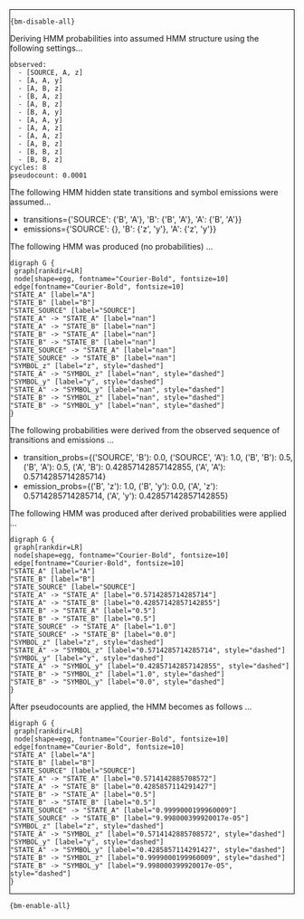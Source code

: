 <div style="border:1px solid black;">

`{bm-disable-all}`

Deriving HMM probabilities into assumed HMM structure using the following settings...

```
observed:
  - [SOURCE, A, z]
  - [A, A, y]
  - [A, B, z]
  - [B, A, z]
  - [A, B, z]
  - [B, A, y]
  - [A, A, y]
  - [A, A, z]
  - [A, A, z]
  - [A, B, z]
  - [B, B, z]
  - [B, B, z]
cycles: 8
pseudocount: 0.0001

```

The following HMM hidden state transitions and symbol emissions were assumed...

 * transitions={'SOURCE': {'B', 'A'}, 'B': {'B', 'A'}, 'A': {'B', 'A'}}
 * emissions={'SOURCE': {}, 'B': {'z', 'y'}, 'A': {'z', 'y'}}

The following HMM was produced (no probabilities) ...

```{dot}
digraph G {
 graph[rankdir=LR]
 node[shape=egg, fontname="Courier-Bold", fontsize=10]
 edge[fontname="Courier-Bold", fontsize=10]
"STATE_A" [label="A"]
"STATE_B" [label="B"]
"STATE_SOURCE" [label="SOURCE"]
"STATE_A" -> "STATE_A" [label="nan"]
"STATE_A" -> "STATE_B" [label="nan"]
"STATE_B" -> "STATE_A" [label="nan"]
"STATE_B" -> "STATE_B" [label="nan"]
"STATE_SOURCE" -> "STATE_A" [label="nan"]
"STATE_SOURCE" -> "STATE_B" [label="nan"]
"SYMBOL_z" [label="z", style="dashed"]
"STATE_A" -> "SYMBOL_z" [label="nan", style="dashed"]
"SYMBOL_y" [label="y", style="dashed"]
"STATE_A" -> "SYMBOL_y" [label="nan", style="dashed"]
"STATE_B" -> "SYMBOL_z" [label="nan", style="dashed"]
"STATE_B" -> "SYMBOL_y" [label="nan", style="dashed"]
}
```

The following probabilities were derived from the observed sequence of transitions and emissions ...

 * transition_probs={('SOURCE', 'B'): 0.0, ('SOURCE', 'A'): 1.0, ('B', 'B'): 0.5, ('B', 'A'): 0.5, ('A', 'B'): 0.42857142857142855, ('A', 'A'): 0.5714285714285714}
 * emission_probs={('B', 'z'): 1.0, ('B', 'y'): 0.0, ('A', 'z'): 0.5714285714285714, ('A', 'y'): 0.42857142857142855}

The following HMM was produced after derived probabilities were applied ...

```{dot}
digraph G {
 graph[rankdir=LR]
 node[shape=egg, fontname="Courier-Bold", fontsize=10]
 edge[fontname="Courier-Bold", fontsize=10]
"STATE_A" [label="A"]
"STATE_B" [label="B"]
"STATE_SOURCE" [label="SOURCE"]
"STATE_A" -> "STATE_A" [label="0.5714285714285714"]
"STATE_A" -> "STATE_B" [label="0.42857142857142855"]
"STATE_B" -> "STATE_A" [label="0.5"]
"STATE_B" -> "STATE_B" [label="0.5"]
"STATE_SOURCE" -> "STATE_A" [label="1.0"]
"STATE_SOURCE" -> "STATE_B" [label="0.0"]
"SYMBOL_z" [label="z", style="dashed"]
"STATE_A" -> "SYMBOL_z" [label="0.5714285714285714", style="dashed"]
"SYMBOL_y" [label="y", style="dashed"]
"STATE_A" -> "SYMBOL_y" [label="0.42857142857142855", style="dashed"]
"STATE_B" -> "SYMBOL_z" [label="1.0", style="dashed"]
"STATE_B" -> "SYMBOL_y" [label="0.0", style="dashed"]
}
```

After pseudocounts are applied, the HMM becomes as follows ...

```{dot}
digraph G {
 graph[rankdir=LR]
 node[shape=egg, fontname="Courier-Bold", fontsize=10]
 edge[fontname="Courier-Bold", fontsize=10]
"STATE_A" [label="A"]
"STATE_B" [label="B"]
"STATE_SOURCE" [label="SOURCE"]
"STATE_A" -> "STATE_A" [label="0.5714142885708572"]
"STATE_A" -> "STATE_B" [label="0.4285857114291427"]
"STATE_B" -> "STATE_A" [label="0.5"]
"STATE_B" -> "STATE_B" [label="0.5"]
"STATE_SOURCE" -> "STATE_A" [label="0.9999000199960009"]
"STATE_SOURCE" -> "STATE_B" [label="9.998000399920017e-05"]
"SYMBOL_z" [label="z", style="dashed"]
"STATE_A" -> "SYMBOL_z" [label="0.5714142885708572", style="dashed"]
"SYMBOL_y" [label="y", style="dashed"]
"STATE_A" -> "SYMBOL_y" [label="0.4285857114291427", style="dashed"]
"STATE_B" -> "SYMBOL_z" [label="0.9999000199960009", style="dashed"]
"STATE_B" -> "SYMBOL_y" [label="9.998000399920017e-05", style="dashed"]
}
```

</div>

`{bm-enable-all}`

